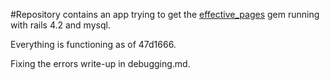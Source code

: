 #Repository contains an app trying to get the [effective_pages](https://github.com/code-and-effect/effective_pages) gem running with rails 4.2 and mysql.

Everything is functioning as of 47d1666.

Fixing the errors write-up in debugging.md.
